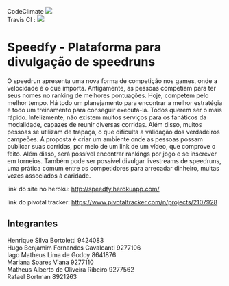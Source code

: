 CodeClimate <a href="https://codeclimate.com/github/trabEngSoftware/TrabEngSoftware"><img src="https://codeclimate.com/github/trabEngSoftware/TrabEngSoftware/badges/gpa.svg" /></a><br>
Travis CI : <a href="https://travis-ci.org/trabEngSoftware/TrabEngSoftware"><img src="https://travis-ci.org/trabEngSoftware/TrabEngSoftware.svg?branch=master" /></a><br>

# Speedfy - Plataforma para divulgação de speedruns

O speedrun apresenta uma nova forma de competição nos games, onde a velocidade é o que importa. Antigamente, as pessoas competiam para ter seus nomes no ranking de melhores pontuações. Hoje, competem pelo melhor tempo. Há todo um planejamento para encontrar a melhor estratégia e todo um treinamento para conseguir executá-la. Todos querem ser o mais rápido. Infelizmente, não existem muitos serviços para os fanáticos da modalidade, capazes de reunir diversas corridas. Além disso, muitos pessoas se utilizam de trapaça, o que dificulta a validação dos verdadeiros campeões. A proposta é criar um ambiente onde as pessoas possam publicar suas corridas, por meio de um link de um vídeo, que comprove o feito. Além disso, será possível encontrar rankings por jogo e se inscrever em torneios. Também pode ser possível divulgar livestreams de speedruns, uma prática comum entre os competidores para arrecadar dinheiro, muitas vezes associados à caridade.

link do site no heroku: http://speedfy.herokuapp.com/

link do pivotal tracker: https://www.pivotaltracker.com/n/projects/2107928
## Integrantes
Henrique Silva Bortoletti 9424083 <br>
Hugo Benjamim Fernandes Cavalcanti 9277106 <br>
Iago Matheus Lima de Godoy 8641876 <br>
Mariana Soares Viana 9277110 <br>
Matheus Alberto de Oliveira Ribeiro 9277562 <br>
Rafael Bortman 8921263 <br>
